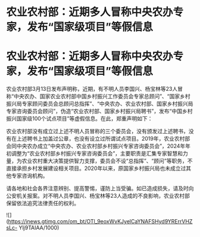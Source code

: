 # 农业农村部：近期多人冒称中央农办专家，发布“国家级项目”等假信息

# 农业农村部：近期多人冒称中央农办专家，发布“国家级项目”等假信息

农业农村部3月13日发布声明称，近期，有不明人员李国兴、杨宝林等23人冒称“中央农办、国家农业农村部中国乡村振兴工作委员会专家总顾问”、“国家乡村振兴局专家顾问委员会总顾问总指挥”、“中央农办、农业农村部、国家乡村振兴局专家咨询委员会顾问”，伪造“农业农村部、国家乡村振兴局聘书”，发布“中国乡村振兴国家级100个试点项目”等虚假信息。在此，郑重声明如下：

农业农村部没有成立过上述不明人员冒称的三个委员会，没有颁发过上述聘书，没有在上述聘书上加盖过公章，也没有设立过所谓试点项目。2019年，农业农村部会同中央农办成立“中央农办、农业农村部乡村振兴专家咨询委员会”，2024年年初调整为“农业农村部乡村振兴专家咨询委员会”，主要职责是汇集专家智慧和力量，为农业农村重大决策提供智力支撑，委员会不设“总指挥”、“顾问”等职务，不直接承担乡村发展建设相关项目。2020年以来，原国家乡村振兴局也未成立过其他专家咨询机构。

请各地和社会各界注意辨别、提高警惕，谨防上当受骗。如已造成损失，请及时向公安机关报案。对不明人员李国兴、杨宝林等23人造成的不良影响，农业农村部保留依法追究法律责任的权利。

![](https://inews.gtimg.com/om_bt/OTl_9eoxWvKJyelCaYNAFSHyd9YRErrVHZsLc-
Ylj9TAIAA/1000)

